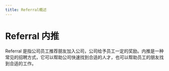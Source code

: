 ```yaml
---
title: Referral概述
---
```

# Referral 内推

Referral 是指公司员工推荐朋友加入公司，公司给予员工一定的奖励。内推是一种常见的招聘方式，它可以帮助公司快速找到合适的人才，也可以帮助员工的朋友找到合适的工作。
